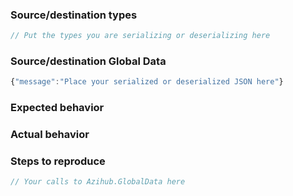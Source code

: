 <!--

If you have questions about how to use GlobalData, please read the GlobalData documentation or ask on Stack Overflow.

https://global-data.azihub.com/help
https://stackoverflow.com/questions/tagged/global-data-csharp

GitHub issues are only for reporting bugs, not questions or help.

-->

### Source/destination types

```csharp
// Put the types you are serializing or deserializing here
```

### Source/destination Global Data

```javascript
{"message":"Place your serialized or deserialized JSON here"}
```

### Expected behavior

<!-- What did you expect to happen? -->

### Actual behavior

<!-- What happened instead? -->

### Steps to reproduce

```csharp
// Your calls to Azihub.GlobalData here
```

